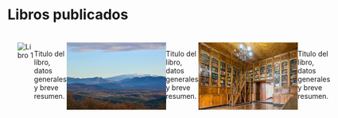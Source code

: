 


<html lang="es">
<head>
  <meta charset="UTF-8">
  <meta name="viewport" content="width=device-width, initial-scale=1">
  
<h1> Libros publicados</h1>

  <link rel="stylesheet" href="style.css">
</head>
  
  <style>
    .contenedor {
      display: flex;
      justify-content: space-around; /* o space-between */
      padding: 20px;
    }

    .contenedor img {
      width: 200px; /* o el tamaño que necesites */
      height: auto;
    }
  </style>
</head>
<body>

  <div class="contenedor">
    <img src="Images/Areszt_śledczy_w_Zabrzu.jpg" alt="Libro 1">
  <p>Titulo del libro, datos generales y breve resumen.</p>
  <img src="Images/Madres,_La_Bastide-de-Bousignac_(2).jpg " alt="Libro 2">
     <p>Titulo del libro, datos generales y breve resumen.</p> 
    <img src="Images/Museo_de_la_Catedral_de_Quito,_Quito,_Ecuador,_2015-07-22,_DD_94-96_HDR.JPG " alt="Libro 3">
    <p>Titulo del libro, datos generales y breve resumen.</p>
  </div>
</body>
</html>

